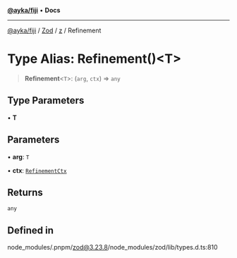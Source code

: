 [**@ayka/fiji**](../../../../../README.md) • **Docs**

***

[@ayka/fiji](../../../../../globals.md) / [Zod](../../../README.md) / [z](../README.md) / Refinement

# Type Alias: Refinement()\<T\>

> **Refinement**\<`T`\>: (`arg`, `ctx`) => `any`

## Type Parameters

• **T**

## Parameters

• **arg**: `T`

• **ctx**: [`RefinementCtx`](../interfaces/RefinementCtx.md)

## Returns

`any`

## Defined in

node\_modules/.pnpm/zod@3.23.8/node\_modules/zod/lib/types.d.ts:810
